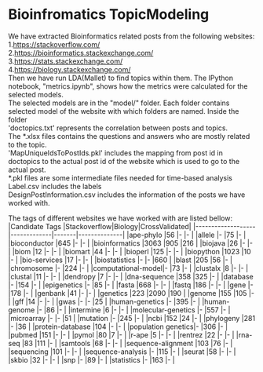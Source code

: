 # Bioinfromatics TopicModeling
We have extracted Bioinformatics related posts from the following websites:\
  1.https://stackoverflow.com/ \
  2.https://bioinformatics.stackexchange.com/ \
  3.https://stats.stackexchange.com/ \
  4.https://biology.stackexchange.com/ \
Then we have run LDA(Mallet) to find topics within them.
The IPython notebook,  "metrics.ipynb",  shows how the metrics were calculated for the selected models.\
The selected models are in the "model/" folder.
Each folder contains selected model of the website with which folders are  named.
Inside the folder \
  'doctopics.txt' represents the correlation between posts and topics.\
  The *.xlsx files contains the questions and answers who are mostly related to the topic.\
  'MapUniqueIdsToPostIds.pkl' includes the mapping from post id in doctopics to the actual post id of the website which is used to go to the actual post.\
  *.pkl files are some intermediate files needed for time-based analysis\
  Label.csv includes the labels\
  DesignPostInformation.csv includes the information of the posts we have worked with.
  
 The tags of different websites we have worked with are listed bellow:
  |Candidate Tags     |Stackoverflow|Biology|CrossValidated|
  |-------------------|-------------|-------|--------------|
  |ape-phylo          |56           |-      |- |
  |allele             |-            |75     |- |
  |bioconductor       |645          |-      |- |
  |bioinformatics     |3063         |905    |216 |
  |biojava            |26           |-      |- |
  |biom               |12           |-      |- |
  |biomart            |44           |-      |- |
  |bioperl            |125          |-      |- |
  |biopython          |1023         |10     |- |
  |bio-services       |17           |-      |- |
  |biostatistics      |-            |-      |660 |
  |blast              |205          |56     |- |
  |chromosome         |-            |224    |- |
  |computational-model|-            |73     |- |
  |clustalx           |8            |-      |- |
  |clustal            |11           |-      |- |
  |dendropy           |7            |-      |- |
  |dna-sequence       |358          |325    |- |
  |database           |-            |154    |- |
  |epigenetics        |-            |85     |- |
  |fasta              |668          |-      |- |
  |fastq              |186          |-      |- |
  |gene               |-            |178    |- |
  |genbank            |41           |-      |- |
  |genetics           |223          |2090   |190 |
  |genome             |155          |105    |- |
  |gff                |14           |-      |- |
  |gwas               |-            |-      |25 |
  |human-genetics     |-            |395    |- |
  |human-genome       |-            |86     |- |
  |intermine          |6            |-      |- |
  |molecular-genetics |-            |557    |- |
  |microarray         |-            |-      |51 |
  |mutation           |-            |245    |- |
  |ncbi               |152          |24     |- |
  |phylogeny          |281          |-      |36 |
  |protein-database   |104          |-      |- |
  |population genetics|-            |306    |- |
  |pubmed             |151          |-      |- |
  |pymol              |80           |7      |- |
  |r-ape              |5            |-      |- |
  |rentrez            |22           |-      |- |
  |rna-seq            |83           |111    |- |
  |samtools           |68           |-      |- |
  |sequence-alignment |103          |76     |- |
  |sequencing         |101          |-      |- |
  |sequence-analysis  |-            |115    |- |
  |seurat             |58           |-      |- |
  |skbio              |32           |-      |- |
  |snp                |-            |89     |- |
  |statistics         |-            |163    |- |


